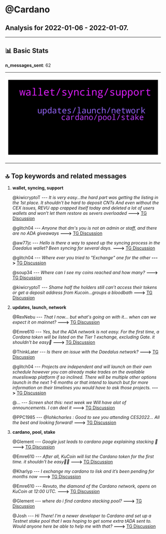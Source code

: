 # **@Cardano**
 ## Analysis for **2022-01-06** - **2022-01-07**.

---

## 📊 **Basic Stats**

**n_messages_sent**: 62

---
![wordcloud](Cardano_1Days_wordcloud.png)

---


## 🔝 **Top keywords and related messages**

1. **wallet, syncing, support**

    @kiwicryptoT --- *It is very easy…the hard part was getting the listing in the 1st place.  It shouldn’t be hard to deposit CNTs   And even without the CEX issues, REVU app crapped itself today and deleted a lot of users wallets and won’t let them restore as severs overloaded* **--->** [TG Discussion](https://t.me/Cardano/766561)

    @glitch04 --- *Anyone that dm's you is not an admin or staff, and there are no ADA giveaways* **--->** [TG Discussion](https://t.me/Cardano/766406)

    @aw77jc --- *Hello is there a way to speed up the syncing process in the Daedalus wallet? Been syncing for several days.* **--->** [TG Discussion](https://t.me/Cardano/766000)

    @glitch04 --- *Where ever you tried to "Exchange" one for the other* **--->** [TG Discussion](https://t.me/Cardano/766414)

    @soup34 --- *Where can I see my coins reached and how many?* **--->** [TG Discussion](https://t.me/Cardano/766581)

    @kiwicryptoT --- *Shame half the holders still can’t access their tokens or get a deposit address from Kucoin…groups a bloodbath* **--->** [TG Discussion](https://t.me/Cardano/766551)

2. **updates, launch, network**

    @RexNebu --- *That I now... but what's going on with it... when can we expect it on mainnet?* **--->** [TG Discussion](https://t.me/Cardano/766690)

    @Emre610 --- *Yes, but the ADA network is not easy. For the first time, a Cordana token will be listed on the Tier 1 exchange, excluding Gate. it shouldn't be easy👀* **--->** [TG Discussion](https://t.me/Cardano/766552)

    @ThinkLater --- *Is there an issue with the Daedalus network?* **--->** [TG Discussion](https://t.me/Cardano/766441)

    @glitch04 --- *Projects are independent and will launch on their own schedule however you can already make trades on the available muesliswap platform if so inclined. There will be multiple other options launch in the next 1-6 months or that intend to launch but for more information on their timelines you would have to ask those projects.* **--->** [TG Discussion](https://t.me/Cardano/766482)

    @... --- *Screen shot this: next week we Will have alot of announcements. I can deel it* **--->** [TG Discussion](https://t.me/Cardano/766061)

    @PPC1985 --- *@Iohkcharles : Good to see you attending CES2022... All the best and looking forward!* **--->** [TG Discussion](https://t.me/Cardano/766091)

3. **cardano, pool, stake**

    @Glement --- *Google just leads to cardano page explaining stacking 🤣* **--->** [TG Discussion](https://t.me/Cardano/766674)

    @Emre610 --- *After all, KuCoin will list the Cardano token for the first time. it shouldn't be easy🤷‍♂️* **--->** [TG Discussion](https://t.me/Cardano/766557)

    @Kharlyp --- *I exchange my cardano to lisk and it’s been pending for months now* **--->** [TG Discussion](https://t.me/Cardano/766407)

    @Emre610 --- *Revuto, the diamond of the Cardano network, opens on KuCoin at 12:00 UTC.* **--->** [TG Discussion](https://t.me/Cardano/766550)

    @Glement --- *where do i find cardano stacking pool?* **--->** [TG Discussion](https://t.me/Cardano/766672)

    @Josh --- *Hi There!  I'm a newer developer to Cardano and set up a Testnet stake pool that I was hoping to get some extra tADA sent to.  Would anyone here be able to help me with that?* **--->** [TG Discussion](https://t.me/Cardano/766018)

